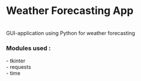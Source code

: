 # Weather Forecasting App 
<br>
GUI-application using Python for weather forecasting

<h3> Modules used :</h3>
- tkinter<br>
- requests<br>
- time<br>
